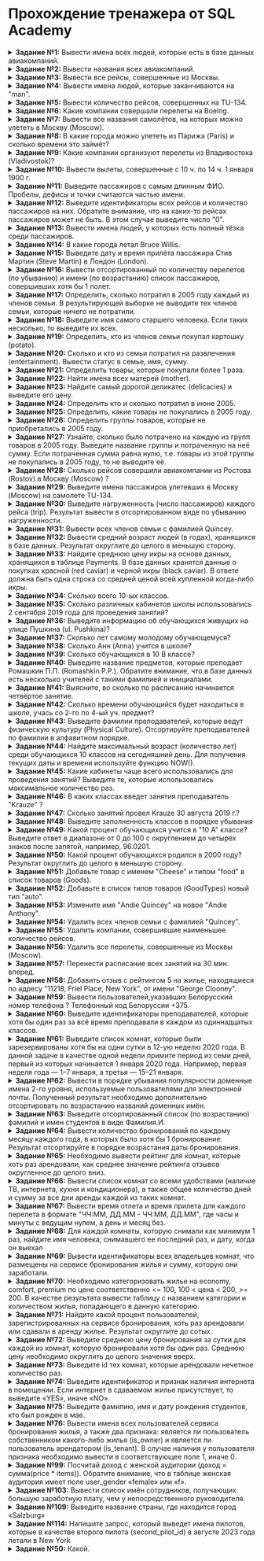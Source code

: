 # Прохождение тренажера от SQL Academy
<details>
<summary><b>Задание №1:</b> Вывести имена всех людей, которые есть в базе данных авиакомпаний.</summary>
  
  ```mysql
SELECT name
FROM passenger
```

</details>

<details>
<summary><b>Задание №2:</b> Вывести названия всеx авиакомпаний.</summary>
  
  ```mysql
SELECT name
FROM company
```

</details>

<details>
<summary><b>Задание №3:</b> Вывести все рейсы, совершенные из Москвы.</summary>
  
  ```mysql
SELECT *
FROM Trip
WHERE town_from = 'Moscow'
```

</details>
<details>
<summary><b>Задание №4:</b> Вывести имена людей, которые заканчиваются на "man".</summary>
  
  ```mysql
SELECT name
FROM passenger
WHERE name LIKE '%man'
```

</details>
<details>
<summary><b>Задание №5:</b> Вывести количество рейсов, совершенных на TU-134.</summary>
  
  ```mysql
SELECT count(*) as count
FROM Trip
WHERE plane = 'TU-134'
```

</details>
<details>
<summary><b>Задание №6:</b> Какие компании совершали перелеты на Boeing.</summary>
  
  ```mysql
SELECT DISTINCT name
FROM Company
JOIN Trip on Company.id = Trip.company
WHERE plane = 'Boeing'
```

</details>
<details>
<summary><b>Задание №7:</b> Вывести все названия самолётов, на которых можно улететь в Москву (Moscow).</summary>
  
  ```mysql
SELECT DISTINCT plane
FROM Trip
WHERE town_to = 'Moscow'
```

</details>
<details>
<summary><b>Задание №8:</b> В какие города можно улететь из Парижа (Paris) и сколько времени это займёт?</summary>
  
  ```mysql
SELECT town_to,	TIMEDIFF(time_in, time_out) as flight_time
FROM Trip
WHERE town_from = 'Paris'
```

</details>
<details>
<summary><b>Задание №9:</b> Какие компании организуют перелеты из Владивостока (Vladivostok)?</summary>
  
  ```mysql
SELECT DISTINCT Company.name
FROM Trip
JOIN Company ON Trip.company = Company.id
WHERE Trip.town_from = 'Vladivostok'
```

</details>
<details>
<summary><b>Задание №10:</b> Вывести вылеты, совершенные с 10 ч. по 14 ч. 1 января 1900 г.</summary>
  
  ```mysql
SELECT *
FROM Trip
WHERE time_out BETWEEN '1900-01-01 10:00:00' AND '1900-01-01 14:00:00'
```

</details>
<details>
<summary><b>Задание №11:</b> Выведите пассажиров с самым длинным ФИО. Пробелы, дефисы и точки считаются частью имени.</summary>
  
  ```mysql
SELECT name
FROM Passenger
WHERE LENGTH(name) = (
    SELECT max(LENGTH(name))
    FROM Passenger
)
```

</details>
<details>
<summary><b>Задание №12:</b> Выведите идентификаторы всех рейсов и количество пассажиров на них. Обратите внимание, что на каких-то рейсах пассажиров может не быть. В этом случае выведите число "0".</summary>
  
  ```mysql
SELECT Trip.id AS id, COUNT(Pass_in_trip.id) AS count
FROM Trip
JOIN Pass_in_trip ON Trip.id = Pass_in_trip.trip
GROUP BY Trip.id;
```

</details>
<details>
<summary><b>Задание №13:</b> Вывести имена людей, у которых есть полный тёзка среди пассажиров.</summary>
  
  ```mysql
SELECT name
FROM Passenger
GROUP BY 1
HAVING count(name) = 2
```

</details>
<details>
<summary><b>Задание №14:</b> В какие города летал Bruce Willis.</summary>
  
  ```mysql
SELECT Trip.town_to
FROM Trip
JOIN Pass_in_trip ON Trip.id = Pass_in_trip.trip
JOIN Passenger ON Pass_in_trip.passenger = Passenger.id
WHERE Passenger.name = 'Bruce Willis'
```

</details>
<details>
<summary><b>Задание №15:</b> Выведите дату и время прилёта пассажира Стив Мартин (Steve Martin) в Лондон (London).</summary>
  
  ```mysql
SELECT Trip.time_in
FROM Trip
JOIN Pass_in_trip ON Trip.id = Pass_in_trip.trip
JOIN Passenger ON Pass_in_trip.passenger = Passenger.id
WHERE Passenger.name = 'Steve Martin' AND Trip.town_to = 'London'
```

</details>
<details>
<summary><b>Задание №16:</b> Вывести отсортированный по количеству перелетов (по убыванию) и имени (по возрастанию) список пассажиров, совершивших хотя бы 1 полет.</summary>
  
  ```mysql
SELECT Passenger.name, COUNT(*) as count
FROM Pass_in_trip
JOIN Passenger ON Pass_in_trip.passenger = Passenger.id
GROUP BY Passenger.name
HAVING count >= 1
ORDER BY 2 DESC, 1 ASC
```

</details>
<details>
<summary><b>Задание №17:</b> Определить, сколько потратил в 2005 году каждый из членов семьи. В результирующей выборке не выводите тех членов семьи, которые ничего не потратили.</summary>
  
  ```mysql
SELECT FamilyMembers.member_name, FamilyMembers.status, SUM(Payments.unit_price*Payments.amount) as costs
FROM FamilyMembers
JOIN Payments ON FamilyMembers.member_id = Payments.family_member
WHERE YEAR(Payments.date) = 2005
GROUP BY FamilyMembers.member_name, FamilyMembers.status
```

</details>
<details>
<summary><b>Задание №18:</b> Выведите имя самого старшего человека. Если таких несколько, то выведите их всех.</summary>
  
  ```mysql
SELECT member_name
FROM FamilyMembers
ORDER BY birthday LIMIT 1
```

</details>
<details>
<summary><b>Задание №19:</b> Определить, кто из членов семьи покупал картошку (potato).</summary>
  
  ```mysql
SELECT FamilyMembers.status
FROM FamilyMembers
JOIN Payments ON FamilyMembers.member_id = Payments.family_member
JOIN Goods ON Payments.good = Goods.good_id
WHERE Goods.good_name = 'potato'
GROUP BY 1
```

</details>
<details>
<summary><b>Задание №20:</b> Сколько и кто из семьи потратил на развлечения (entertainment). Вывести статус в семье, имя, сумму.</summary>
  
  ```mysql
SELECT FamilyMembers.status, FamilyMembers.member_name, SUM (Payments.unit_price*Payments.amount) as costs
FROM FamilyMembers
JOIN Payments ON FamilyMembers.member_id = Payments.family_member
JOIN Goods ON Payments.good = Goods.good_id
WHERE Goods.type = 4
GROUP BY 1, 2
```

</details>
<details>
<summary><b>Задание №21:</b> Определить товары, которые покупали более 1 раза.</summary>
  
  ```mysql
SELECT Goods.good_name
FROM Goods
JOIN Payments ON Goods.good_id = Payments.good
GROUP BY 1
HAVING Count(*) > 1
```

</details>
<details>
<summary><b>Задание №22:</b> Найти имена всех матерей (mother).</summary>
  
  ```mysql
SELECT member_name
FROM FamilyMembers
WHERE status = 'mother'
```

</details>
<details>
<summary><b>Задание №23:</b> Найдите самый дорогой деликатес (delicacies) и выведите его цену.</summary>
  
  ```mysql
SELECT Goods.good_name, Payments.unit_price
FROM Payments
JOIN Goods ON Payments.good = Goods.good_id
JOIN GoodTypes ON Goods.good_id = GoodTypes.good_type_id
WHERE Goods.type = 3
ORDER BY Payments.unit_price DESC LIMIT 1
```

</details>
<details>
<summary><b>Задание №24:</b> Определить кто и сколько потратил в июне 2005.</summary>
  
  ```mysql
SELECT FamilyMembers.member_name, SUM(Payments.unit_price*Payments.amount) as costs
FROM FamilyMembers
JOIN Payments ON FamilyMembers.member_id = Payments.family_member
WHERE YEAR(Payments.date) = 2005 AND MONTH(Payments.date) = 06
GROUP BY 1
```

</details>
<details>
<summary><b>Задание №25:</b> Определить, какие товары не покупались в 2005 году.</summary>
  
  ```mysql
SELECT good_name
FROM Goods
WHERE good_id NOT IN (
    SELECT good
    FROM Payments
    WHERE YEAR(date) = 2005
)
```

</details>
<details>
<summary><b>Задание №26:</b> Определить группы товаров, которые не приобретались в 2005 году.</summary>
  
  ```mysql
SELECT good_type_name
FROM GoodTypes
WHERE good_type_id NOT IN (
    SELECT type
    FROM Goods
    JOIN Payments ON Goods.good_id = Payments.good
    WHERE YEAR(date) = 2005
)
```

</details>
<details>
<summary><b>Задание №27:</b> Узнайте, сколько было потрачено на каждую из групп товаров в 2005 году. Выведите название группы и потраченную на неё сумму. Если потраченная сумма равна нулю, т.е. товары из этой группы не покупались в 2005 году, то не выводите её.</summary>
  
  ```mysql
SELECT GoodTypes.good_type_name, SUM(Payments.amount * Payments.unit_price) as costs
FROM GoodTypes
JOIN Goods ON GoodTypes.good_type_id = Goods.type
JOIN Payments ON Goods.good_id = Payments.good
WHERE YEAR(Payments.date) = 2005
GROUP BY GoodTypes.good_type_name
```

</details>
<details>
<summary><b>Задание №28:</b> Сколько рейсов совершили авиакомпании из Ростова (Rostov) в Москву (Moscow) ?</summary>
  
  ```mysql
SELECT COUNT(*) as count
FROM Trip
WHERE town_from = 'Rostov' and town_to = 'Moscow'
```

</details>
<details>
<summary><b>Задание №29:</b> Выведите имена пассажиров улетевших в Москву (Moscow) на самолете TU-134.</summary>
  
  ```mysql
SELECT Passenger.name
FROM Passenger
JOIN Pass_in_trip ON Passenger.id = Pass_in_trip.passenger
JOIN Trip ON Pass_in_trip.trip = Trip.id
WHERE Trip.town_to = 'Moscow' AND Trip.plane = 'TU-134'
GROUP BY Passenger.name
```

</details>
<details>
<summary><b>Задание №30:</b> Выведите нагруженность (число пассажиров) каждого рейса (trip). Результат вывести в отсортированном виде по убыванию нагруженности.</summary>
  
  ```mysql
SELECT Pass_in_trip.trip, COUNT(*) as count
FROM Pass_in_trip
GROUP BY 1
ORDER BY 2 DESC 
```

</details>
<details>
<summary><b>Задание №31:</b> Вывести всех членов семьи с фамилией Quincey.</summary>
  
  ```mysql
SELECT *
FROM FamilyMembers
WHERE member_name LIKE '%Quincey'
```

</details>
<details>
<summary><b>Задание №32:</b> Вывести средний возраст людей (в годах), хранящихся в базе данных. Результат округлите до целого в меньшую сторону.</summary>
  
  ```mysql
SELECT FLOOR(AVG(YEAR(CURDATE()) - YEAR(birthday))) as age
FROM FamilyMembers
```

</details>
<details>
<summary><b>Задание №33:</b> Найдите среднюю цену икры на основе данных, хранящихся в таблице Payments. В базе данных хранятся данные о покупках красной (red caviar) и черной икры (black caviar). В ответе должна быть одна строка со средней ценой всей купленной когда-либо икры.</summary>
  
  ```mysql
SELECT AVG(Payments.unit_price) as cost
FROM Payments
JOIN Goods ON Payments.good = Goods.good_id
WHERE Goods.good_name = 'red caviar' OR Goods.good_name = 'black caviar'
```

</details>
<details>
<summary><b>Задание №34:</b> Сколько всего 10-ых классов.</summary>
  
  ```mysql
SELECT COUNT(*) as count
FROM Class
WHERE name LIKE '10%'
```

</details>
<details>
<summary><b>Задание №35:</b> Сколько различных кабинетов школы использовались 2 сентября 2019 года для проведения занятий?</summary>
  
  ```mysql
SELECT COUNT(DISTINCT classroom) as count
FROM Schedule
WHERE date LIKE '2019-09-02'
```

</details>
<details>
<summary><b>Задание №36:</b> Выведите информацию об обучающихся живущих на улице Пушкина (ul. Pushkina)?</summary>
  
  ```mysql
SELECT *
FROM Student
WHERE address LIKE 'ul. Pushkina%'
```

</details>
<details>
<summary><b>Задание №37:</b> Сколько лет самому молодому обучающемуся?</summary>
  
  ```mysql
SELECT MIN(TIMESTAMPDIFF(year, birthday, CURDATE())) as year 
FROM Student
```

</details>
<details>
<summary><b>Задание №38:</b> Сколько Анн (Anna) учится в школе?</summary>
  
  ```mysql
SELECT COUNT(*) as count
FROM Student
WHERE first_name = 'Anna'
```

</details>
<details>
<summary><b>Задание №39:</b> Сколько обучающихся в 10 B классе?</summary>
  
  ```mysql
SELECT COUNT(*) as count
FROM Class
JOIN Student_in_class ON Class.id = Student_in_class.class
WHERE Class.name = '10 B'
```

</details>
<details>
<summary><b>Задание №40:</b> Выведите название предметов, которые преподает Ромашкин П.П. (Romashkin P.P.). Обратите внимание, что в базе данных есть несколько учителей с такими фамилией и инициалами.</summary>
  
  ```mysql
SELECT Subject.name as subjects
FROM Subject
JOIN Schedule ON Subject.id = Schedule.subject
JOIN Teacher ON Schedule.teacher = Teacher.id
WHERE Teacher.last_name = 'Romashkin' AND Teacher.first_name LIKE 'P%' AND Teacher.middle_name LIKE 'P%'
```

</details>
<details>
<summary><b>Задание №41:</b> Выясните, во сколько по расписанию начинается четвёртое занятие.</summary>
  
  ```mysql
SELECT DISTINCT Timepair.start_pair
FROM Timepair
JOIN Schedule ON Timepair.id = Schedule.number_pair
WHERE Schedule.number_pair = 4
```

</details>
<details>
<summary><b>Задание №42:</b> Сколько времени обучающийся будет находиться в школе, учась со 2-го по 4-ый уч. предмет?</summary>
  
  ```mysql
SELECT TIMEDIFF(
    (SELECT end_pair FROM Timepair WHERE id = 4),
    (SELECT start_pair FROM Timepair WHERE id = 2)
) AS time

```

</details>
<details>
<summary><b>Задание №43:</b> Выведите фамилии преподавателей, которые ведут физическую культуру (Physical Culture). Отсортируйте преподавателей по фамилии в алфавитном порядке.</summary>
  
  ```mysql
SELECT Teacher.last_name
FROM Teacher
JOIN Schedule ON Teacher.id = Schedule.teacher
JOIN Subject ON Schedule.subject = Subject.id
WHERE Subject.name = 'Physical Culture'
ORDER BY 1 asc
```

</details>
<details>
<summary><b>Задание №44:</b> Найдите максимальный возраст (количество лет) среди обучающихся 10 классов на сегодняшний день. Для получения текущих даты и времени используйте функцию NOW().</summary>
  
  ```mysql
SELECT MAX(TIMESTAMPDIFF(year, Student.birthday, NOW())) as max_year
FROM Student
JOIN Student_in_class ON Student.id = Student_in_class.student
JOIN Class ON Student_in_class.class = Class.id
WHERE Class.name LIKE '10%'
```

</details>
<details>
<summary><b>Задание №45:</b> Какие кабинеты чаще всего использовались для проведения занятий? Выведите те, которые использовались максимальное количество раз.</summary>
  
  ```mysql
SELECT classroom
FROM Schedule
GROUP BY classroom
HAVING COUNT(classroom) = (
    SELECT COUNT(*)
    FROM Schedule
    GROUP BY classroom
    ORDER BY 1 DESC LIMIT 1
)
```

</details>
<details>
<summary><b>Задание №46:</b> В каких классах введет занятия преподаватель "Krauze" ?</summary>
  
  ```mysql
SELECT Class.name
FROM Class
JOIN Schedule ON Class.id = Schedule.class
JOIN Teacher ON Schedule.teacher = Teacher.id
WHERE Teacher.last_name = 'Krauze'
GROUP BY Class.name
```

</details>
<details>
<summary><b>Задание №47:</b> Сколько занятий провел Krauze 30 августа 2019 г.?</summary>
  
  ```mysql
SELECT COUNT(*) as count
FROM Schedule
JOIN Teacher ON Schedule.teacher = Teacher.id
WHERE Teacher.last_name = 'Krauze' AND Schedule.date LIKE '2019-08-30%'
```

</details>
<details>
<summary><b>Задание №48:</b> Выведите заполненность классов в порядке убывания</summary>
  
  ```mysql
SELECT Class.name, COUNT(*) as count
FROM Class
JOIN Student_in_class ON Class.id = Student_in_class.class
JOIN Student ON Student_in_class.student = Student.id
GROUP BY 1
ORDER BY 2 DESC
```

</details>
<details>
<summary><b>Задание №49:</b> Какой процент обучающихся учится в "10 A" классе? Выведите ответ в диапазоне от 0 до 100 с округлением до четырёх знаков после запятой, например, 96.0201.</summary>
  
  ```mysql
SELECT ROUND(((
    SELECT COUNT(*)
    FROM Student_in_class
    JOIN Class ON Student_in_class.class = Class.id
    WHERE Class.name = '10 A')
    /
    (SELECT COUNT(*)
    FROM Student_in_class
    JOIN Class ON Student_in_class.class = Class.id)) * 100, 4) as percent
```

</details>
<details>
<summary><b>Задание №50:</b> Какой процент обучающихся родился в 2000 году? Результат округлить до целого в меньшую сторону.</summary>
  
  ```mysql
SELECT FLOOR(((
    SELECT COUNT(*)
    FROM Student
    WHERE YEAR(birthday) = 2000)
    /
    (SELECT COUNT(*)
    FROM Student)) * 100) as percent
```

</details>
<details>
<summary><b>Задание №51:</b> Добавьте товар с именем "Cheese" и типом "food" в список товаров (Goods).</summary>
  
  ```mysql
INSERT INTO Goods (good_name, type)
VALUES ('Cheese',
    (SELECT good_type_id
    FROM GoodTypes
    WHERE good_type_name = 'food')
    )
```

</details>
<details>
<summary><b>Задание №52:</b> Добавьте в список типов товаров (GoodTypes) новый тип "auto".</summary>
  
  ```mysql
INSERT INTO GoodTypes
SET good_type_id = (
    SELECT COUNT(*) + 1
    FROM GoodTypes as table_name
),
    good_type_name = 'auto'
```

</details>
<details>
<summary><b>Задание №53:</b> Измените имя "Andie Quincey" на новое "Andie Anthony".</summary>
  
  ```mysql
UPDATE FamilyMembers
SET member_name = 'Andie Anthony'
WHERE member_name = 'Andie Quincey'
```

</details>
<details>
<summary><b>Задание №54:</b> Удалить всех членов семьи с фамилией "Quincey".</summary>
  
  ```mysql
DELETE
FROM FamilyMembers
WHERE member_name LIKE '%Quincey'
```

</details>
<details>
<summary><b>Задание №55:</b> Удалить компании, совершившие наименьшее количество рейсов.</summary>
  
  ```mysql
DELETE
FROM company
WHERE id IN (
    SELECT company
    FROM trip
    GROUP BY company
    HAVING COUNT(*) = (
        SELECT COUNT(*) AS c
        FROM trip
        GROUP BY company
        ORDER BY 1
        LIMIT 1
        )
    )
```

</details>
<details>
<summary><b>Задание №56:</b> Удалить все перелеты, совершенные из Москвы (Moscow).</summary>
  
  ```mysql
DELETE
FROM Trip
WHERE town_from = 'Moscow'
```

</details>
<details>
<summary><b>Задание №57:</b> Перенести расписание всех занятий на 30 мин. вперед.</summary>
  
  ```mysql
UPDATE Timepair
SET start_pair = ADDTIME(start_pair, '00:30:00'),
    end_pair = ADDTIME(end_pair, '00:30:00')
```

</details>
<details>
<summary><b>Задание №58:</b> Добавить отзыв с рейтингом 5 на жилье, находящиеся по адресу "11218, Friel Place, New York", от имени "George Clooney".</summary>
  
  ```mysql
INSERT INTO Reviews
SET rating = 5,
    id = (
        SELECT COUNT(*) + 1
        FROM Reviews as rw),
    reservation_id = (
        SELECT rs.id
        FROM Reservations as rs
        JOIN Users as us ON rs.user_id = us.id
        JOIN Rooms as rom ON rs.room_id = rom.id
        WHERE us.name = 'George Clooney' AND rom.address = '11218, Friel Place, New York')
    
```

</details>
<details>
<summary><b>Задание №59:</b> Вывести пользователей,указавших Белорусский номер телефона ? Телефонный код Белоруссии +375.</summary>
  
  ```mysql
SELECT *
FROM Users
WHERE phone_number LIKE '+375%'
```

</details>
<details>
<summary><b>Задание №60:</b> Выведите идентификаторы преподавателей, которые хотя бы один раз за всё время преподавали в каждом из одиннадцатых классов.</summary>
  
  ```mysql
SELECT Schedule.Teacher
FROM Schedule
JOIN Class ON Schedule.class = Class.id
WHERE Class.name LIKE '11%'
GROUP BY 1
HAVING COUNT(DISTINCT Class.name) = 2
```

</details>
<details>
<summary><b>Задание №61:</b> Выведите список комнат, которые были зарезервированы хотя бы на одни сутки в 12-ую неделю 2020 года. В данной задаче в качестве одной недели примите период из семи дней, первый из которых начинается 1 января 2020 года. Например, первая неделя года — 1–7 января, а третья — 15–21 января.</summary>
  
```mysql
SELECT Rooms.*
FROM Rooms
JOIN Reservations ON Rooms.id = Reservations.room_id
WHERE DATE(Reservations.start_date) BETWEEN "2020-03-18" AND "2020-03-24"
```

</details>
<details>
<summary><b>Задание №62:</b> Вывести в порядке убывания популярности доменные имена 2-го уровня, используемые пользователями для электронной почты. Полученный результат необходимо дополнительно отсортировать по возрастанию названий доменных имён.</summary>
  
```mysql
SELECT SUBSTRING_INDEX(email, '@', -1) as domain, COUNT(*) as count
FROM Users
GROUP BY domain
ORDER BY 2 DESC, 1 ASC
```

</details>
<details>
<summary><b>Задание №63:</b> Выведите отсортированный список (по возрастанию) фамилий и имен студентов в виде Фамилия.И.</summary>
  
```mysql
SELECT CONCAT(last_name, '.', LEFT(first_name, 1), '.') as name
FROM Student
ORDER BY 1
```

</details>
<details>
<summary><b>Задание №64:</b> Вывести количество бронирований по каждому месяцу каждого года, в которых было хотя бы 1 бронирование. Результат отсортируйте в порядке возрастания даты бронирования.</summary>
  
```mysql
SELECT YEAR(start_date) as year, MONTH(start_date) as month, COUNT(*) as amount
FROM Reservations
GROUP BY 1, 2
HAVING amount >=1
ORDER BY 1, 2
```

</details>
<details>
<summary><b>Задание №65:</b> Необходимо вывести рейтинг для комнат, которые хоть раз арендовали, как среднее значение рейтинга отзывов округленное до целого вниз.</summary>
  
```mysql
SELECT Reservations.room_id, FLOOR(AVG(Reviews.rating)) as rating
FROM Reservations
JOIN Reviews ON Reservations.id = Reviews.reservation_id
GROUP BY 1
```

</details>
<details>
<summary><b>Задание №66:</b> Вывести список комнат со всеми удобствами (наличие ТВ, интернета, кухни и кондиционера), а также общее количество дней и сумму за все дни аренды каждой из таких комнат.</summary>
  
```mysql
SELECT Rooms.home_type, Rooms.address, IFNULL(SUM(DATEDIFF(Reservations.end_date, Reservations.start_date)), 0) as days, IFNULL(SUM(Reservations.total), 0) as total_fee
FROM Rooms
LEFT JOIN Reservations ON Rooms.id = Reservations.room_id
WHERE has_internet = 1 AND has_kitchen = 1 AND has_air_con = 1 AND has_tv = 1
GROUP BY 1, 2
```

</details>
<details>
<summary><b>Задание №67:</b> Вывести время отлета и время прилета для каждого перелета в формате "ЧЧ:ММ, ДД.ММ - ЧЧ:ММ, ДД.ММ", где часы и минуты с ведущим нулем, а день и месяц без.</summary>
  
```mysql
SELECT CONCAT(DATE_FORMAT(time_out, "%H:%i, %e.%c"), ' - ' , DATE_FORMAT(time_in, "%H:%i, %e.%c")) as flight_time
FROM Trip
```

</details>
<details>
<summary><b>Задание №68:</b> Для каждой комнаты, которую снимали как минимум 1 раз, найдите имя человека, снимавшего ее последний раз, и дату, когда он выехал</summary>
  
```mysql
SELECT r.room_id, u.name, r.end_date
FROM Reservations r
JOIN Users u ON r.user_id = u.id
WHERE (r.room_id, r.end_date) IN (
    SELECT room_id, MAX(end_date)
    FROM Reservations
    GROUP BY 1)
```

</details>
<details>
<summary><b>Задание №69:</b> Вывести идентификаторы всех владельцев комнат, что размещены на сервисе бронирования жилья и сумму, которую они заработали.</summary>
  
```mysql
SELECT Rooms.owner_id, IFNULL(SUM(Reservations.total), 0) as total_earn
FROM Rooms
LEFT JOIN Reservations ON Rooms.id = Reservations.room_id
GROUP BY Rooms.owner_id
ORDER BY 1 ASC
```

</details>
<details>
<summary><b>Задание №70:</b> Необходимо категоризовать жилье на economy, comfort, premium по цене соответственно <= 100, 100 < цена < 200, >= 200. В качестве результата вывести таблицу с названием категории и количеством жилья, попадающего в данную категорию.</summary>
  
```mysql
SELECT 
    CASE 
        WHEN price <= 100 THEN 'economy'
        WHEN price > 100 AND price < 200 THEN 'comfort'
        ELSE 'premium'
    END AS category,
    COUNT(*) AS count
FROM Rooms
GROUP BY 1
```

</details>
<details>
<summary><b>Задание №71:</b> Найдите какой процент пользователей, зарегистрированных на сервисе бронирования, хоть раз арендовали или сдавали в аренду жилье. Результат округлите до сотых.</summary>
  
```mysql
SELECT ROUND(
    (SELECT COUNT(*)
    FROM (
        SELECT DISTINCT owner_id FROM Rooms
        JOIN Reservations ON Rooms.id = Reservations.room_id
        UNION
        SELECT user_id FROM Reservations
        ) AS active_users) * 100.0 /
    (SELECT COUNT(*) FROM Users),2) AS percent
```

</details>
<details>
<summary><b>Задание №72:</b> Выведите среднюю цену бронирования за сутки для каждой из комнат, которую бронировали хотя бы один раз. Среднюю цену необходимо округлить до целого значения вверх.</summary>
  
```mysql
SELECT room_id, CEILING(AVG(price)) AS avg_price
FROM Reservations
GROUP BY room_id
```

</details>
<details>
<summary><b>Задание №73:</b> Выведите id тех комнат, которые арендовали нечетное количество раз.</summary>
  
```mysql
SELECT room_id, COUNT(*) as count
FROM Reservations
GROUP BY 1
HAVING COUNT(*) % 2 != 0
```

</details>
<details>
<summary><b>Задание №74:</b> Выведите идентификатор и признак наличия интернета в помещении. Если интернет в сдаваемом жилье присутствует, то выведите «YES», иначе «NO».</summary>
  
```mysql
SELECT id, IF(has_internet = 1, 'YES', 'NO') as has_internet
FROM Rooms
```

</details>
<details>
<summary><b>Задание №75:</b> Выведите фамилию, имя и дату рождения студентов, кто был рожден в мае.</summary>
  
```mysql
SELECT last_name, first_name, birthday
FROM Student
WHERE MONTH(birthday) = 05
```

</details>
<details>
<summary><b>Задание №76:</b> Вывести имена всех пользователей сервиса бронирования жилья, а также два признака: является ли пользователь собственником какого-либо жилья (is_owner) и является ли пользователь арендатором (is_tenant). В случае наличия у пользователя признака необходимо вывести в соответствующее поле 1, иначе 0.</summary>
  
```mysql

```

</details>
<details>
<summary><b>Задание №99:</b> Посчитай доход с женской аудитории (доход = сумма(price * items)). Обратите внимание, что в таблице женская аудитория имеет поле user_gender «female» или «f».</summary>
  
```mysql
SELECT SUM(price*items) as income_from_female
FROM Purchases
WHERE user_gender LIKE 'f%'
```

</details>
<details>
<summary><b>Задание №103:</b> Вывести список имён сотрудников, получающих большую заработную плату, чем у непосредственного руководителя.</summary>
  
```mysql
SELECT e.name
FROM Employee e
JOIN Employee c ON e.chief_id = c.id
WHERE e.salary > c.salary
```

</details>
<details>
<summary><b>Задание №109:</b> Выведите название страны, где находится город «Salzburg»</summary>
  
```mysql
SELECT Countries.name as country_name
FROM Countries
JOIN Regions ON Countries.id = Regions.countryid
JOIN Cities ON Regions.id = Cities.regionid
WHERE Cities.name = 'Salzburg'
```

</details>
<details>
<summary><b>Задание №114:</b> Напишите запрос, который выведет имена пилотов, которые в качестве второго пилота (second_pilot_id) в августе 2023 года летали в New York</summary>
  
```mysql
SELECT name
FROM Pilots
JOIN Flights ON Pilots.pilot_id = Flights.second_pilot_id
WHERE Flights.destination = 'New York' AND Flights.flight_date LIKE '2023-08%'
```

</details>
<details>
<summary><b>Задание №50:</b> Какой.</summary>
  
```mysql

```

</details>

